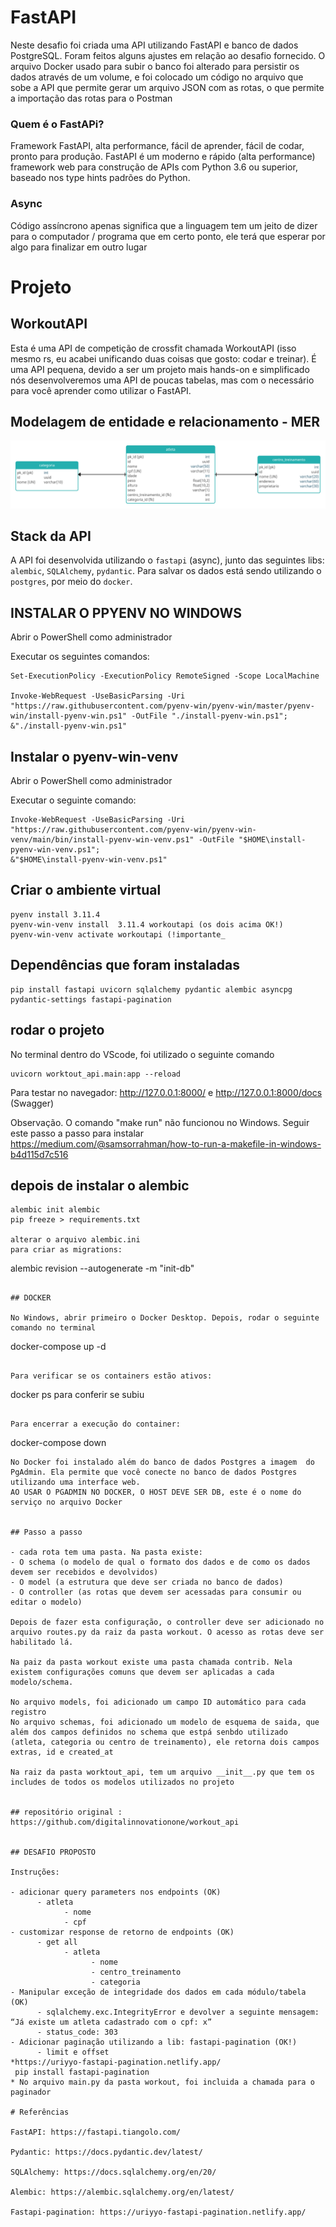 # FastAPI

Neste desafio foi criada uma  API utilizando FastAPI e banco de dados PostgreSQL. Foram feitos alguns ajustes em relação ao desafio fornecido. O arquivo Docker usado para subir o banco foi alterado para persistir os dados através de um volume, e foi colocado um código no arquivo que sobe a API que permite gerar um arquivo JSON com as rotas, o que permite a importação das rotas para o Postman

### Quem é o FastAPi?
Framework FastAPI, alta performance, fácil de aprender, fácil de codar, pronto para produção.
FastAPI é um moderno e rápido (alta performance) framework web para construção de APIs com Python 3.6 ou superior, baseado nos type hints padrões do Python.

### Async
Código assíncrono apenas significa que a linguagem tem um jeito de dizer para o computador / programa que em certo ponto, ele terá que esperar por algo para finalizar em outro lugar

# Projeto
## WorkoutAPI

Esta é uma API de competição de crossfit chamada WorkoutAPI (isso mesmo rs, eu acabei unificando duas coisas que gosto: codar e treinar). É uma API pequena, devido a ser um projeto mais hands-on e simplificado nós desenvolveremos uma API de poucas tabelas, mas com o necessário para você aprender como utilizar o FastAPI.

## Modelagem de entidade e relacionamento - MER
![MER](mer.jpg "Modelagem de entidade e relacionamento")

## Stack da API

A API foi desenvolvida utilizando o `fastapi` (async), junto das seguintes libs: `alembic`, `SQLAlchemy`, `pydantic`. Para salvar os dados está sendo utilizando o `postgres`, por meio do `docker`.

## INSTALAR O PPYENV NO WINDOWS

Abrir o PowerShell como administrador

Executar os seguintes comandos:

```
Set-ExecutionPolicy -ExecutionPolicy RemoteSigned -Scope LocalMachine

Invoke-WebRequest -UseBasicParsing -Uri "https://raw.githubusercontent.com/pyenv-win/pyenv-win/master/pyenv-win/install-pyenv-win.ps1" -OutFile "./install-pyenv-win.ps1"; &"./install-pyenv-win.ps1"
```

## Instalar o pyenv-win-venv

Abrir o PowerShell como administrador

Executar o seguinte comando:

```
Invoke-WebRequest -UseBasicParsing -Uri "https://raw.githubusercontent.com/pyenv-win/pyenv-win-venv/main/bin/install-pyenv-win-venv.ps1" -OutFile "$HOME\install-pyenv-win-venv.ps1";
&"$HOME\install-pyenv-win-venv.ps1"
```

## Criar o ambiente virtual

```
pyenv install 3.11.4
pyenv-win-venv install  3.11.4 workoutapi (os dois acima OK!)
pyenv-win-venv activate workoutapi (!importante_
```

## Dependências que foram instaladas

```
pip install fastapi uvicorn sqlalchemy pydantic alembic asyncpg	pydantic-settings fastapi-pagination
```

## rodar o projeto

No terminal dentro do VScode, foi utilizado o seguinte comando

```
uvicorn worktout_api.main:app --reload
```

Para testar no navegador:
http://127.0.0.1:8000/
e 
http://127.0.0.1:8000/docs (Swagger)


Observação. O comando "make run" não funcionou no Windows. Seguir este passo a passo para instalar
https://medium.com/@samsorrahman/how-to-run-a-makefile-in-windows-b4d115d7c516


## depois de instalar o alembic

```
alembic init alembic
pip freeze > requirements.txt

alterar o arquivo alembic.ini
para criar as migrations:

```
alembic revision --autogenerate -m "init-db"
```

## DOCKER 

No Windows, abrir primeiro o Docker Desktop. Depois, rodar o seguinte comando no terminal

```
docker-compose up -d
```

Para verificar se os containers estão ativos:

```
docker ps para conferir se subiu
```

Para encerrar a execução do container:

```
docker-compose down
```
No Docker foi instalado além do banco de dados Postgres a imagem  do PgAdmin. Ela permite que você conecte no banco de dados Postgres utilizando uma interface web.
AO USAR O PGADMIN NO DOCKER, O HOST DEVE SER DB, este é o nome do serviço no arquivo Docker


## Passo a passo

- cada rota tem uma pasta. Na pasta existe:
- O schema (o modelo de qual o formato dos dados e de como os dados devem ser recebidos e devolvidos)
- O model (a estrutura que deve ser criada no banco de dados)
- O controller (as rotas que devem ser acessadas para consumir ou editar o modelo)

Depois de fazer esta configuração, o controller deve ser adicionado no arquivo routes.py da raiz da pasta workout. O acesso as rotas deve ser habilitado lá.

Na paiz da pasta workout existe uma pasta chamada contrib. Nela existem configurações comuns que devem ser aplicadas a cada modelo/schema.

No arquivo models, foi adicionado um campo ID automático para cada registro
No arquivo schemas, foi adicionado um modelo de esquema de saida, que além dos campos definidos no schema que estpá senbdo utilizado (atleta, categoria ou centro de treinamento), ele retorna dois campos extras, id e created_at

Na raiz da pasta worktout_api, tem um arquivo __init__.py que tem os includes de todos os modelos utilizados no projeto


## repositório original :
https://github.com/digitalinnovationone/workout_api


## DESAFIO PROPOSTO

Instruções:
 
- adicionar query parameters nos endpoints (OK)
      - atleta
            - nome
            - cpf
- customizar response de retorno de endpoints (OK)
      - get all
            - atleta
                  - nome
                  - centro_treinamento
                  - categoria
- Manipular exceção de integridade dos dados em cada módulo/tabela (OK)
      - sqlalchemy.exc.IntegrityError e devolver a seguinte mensagem: “Já existe um atleta cadastrado com o cpf: x”
      - status_code: 303
- Adicionar paginação utilizando a lib: fastapi-pagination (OK!)
      - limit e offset
*https://uriyyo-fastapi-pagination.netlify.app/
 pip install fastapi-pagination
* No arquivo main.py da pasta workout, foi incluida a chamada para o paginador

# Referências

FastAPI: https://fastapi.tiangolo.com/

Pydantic: https://docs.pydantic.dev/latest/

SQLAlchemy: https://docs.sqlalchemy.org/en/20/

Alembic: https://alembic.sqlalchemy.org/en/latest/

Fastapi-pagination: https://uriyyo-fastapi-pagination.netlify.app/
